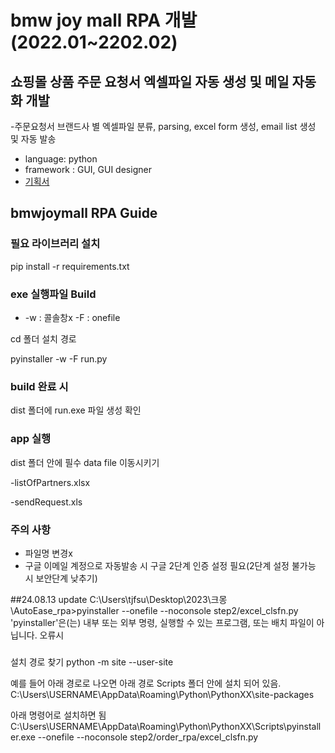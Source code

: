 # bmw joy mall RPA 개발(2022.01~2202.02)

## 쇼핑몰 상품 주문 요청서 엑셀파일 자동 생성 및 메일 자동화 개발

-주문요청서 브랜드사 별 엑셀파일 분류, parsing, excel form 생성, email list 생성 및 자동 발송
- language: python
- framework : GUI, GUI designer
- [기획서](https://shy-ferryboat-2ca.notion.site/RPA-c87df6d07b194e82acd97752ccdc0ac3) 

## bmwjoymall RPA Guide

### 필요 라이브러리 설치 

pip install -r requirements.txt

### exe 실행파일 Build
- -w : 콜솔창x -F : onefile 

cd 폴더 설치 경로

pyinstaller -w -F run.py

### build 완료 시

dist 폴더에 run.exe 파일 생성 확인

### app 실행

dist 폴더 안에 필수 data file 이동시키기 

-listOfPartners.xlsx 

-sendRequest.xls 

### 주의 사항
- 파일명 변경x
- 구글 이메일 계정으로 자동발송 시 구글 2단계 인증 설정 필요(2단계 설정 불가능 시 보안단계 낮추기)

##24.08.13 update
C:\Users\tjfsu\Desktop\2023\크몽\AutoEase_rpa>pyinstaller --onefile --noconsole step2/excel_clsfn.py
'pyinstaller'은(는) 내부 또는 외부 명령, 실행할 수 있는 프로그램, 또는
배치 파일이 아닙니다. 오류시 

###
설치 경로 찾기
python -m site --user-site

예를 들어 아래 경로로 나오면 아래 경로 Scripts 폴더 안에 설치 되어 있음.
C:\Users\USERNAME\AppData\Roaming\Python\PythonXX\site-packages

아래 명령어로 설치하면 됨
C:\Users\USERNAME\AppData\Roaming\Python\PythonXX\Scripts\pyinstaller.exe --onefile --noconsole step2/order_rpa/excel_clsfn.py
